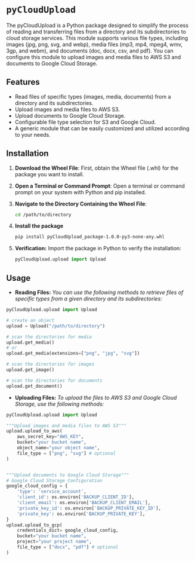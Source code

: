 # `pyCloudUpload`

The pyCloudUpload is a Python package designed to simplify the process of reading and transferring files from a directory and its subdirectories to cloud storage services. This module supports various file types, including images (jpg, png, svg, and webp), media files (mp3, mp4, mpeg4, wmv, 3gp, and webm), and documents (doc, docx, csv, and pdf). You can configure this module to upload images and media files to AWS S3 and documents to Google Cloud Storage.

## Features

-   Read files of specific types (images, media, documents) from a directory and its subdirectories.
-   Upload images and media files to AWS S3.
-   Upload documents to Google Cloud Storage.
-   Configurable file type selection for S3 and Google Cloud.
-   A generic module that can be easily customized and utilized according to your needs.

## Installation

1. **Download the Wheel File**: First, obtain the Wheel file (.whl) for the package you want to install.

2. **Open a Terminal or Command Prompt**: Open a terminal or command prompt on your system with Python and pip installed.

3. **Navigate to the Directory Containing the Wheel File**:
    ```bash
    cd /path/to/directory
    ```
4. **Install the package**
    ```bash
    pip install pyCloudUpload_package-1.0.0-py3-none-any.whl
    ```
5. **Verification:** Import the package in Python to verify the installation:
    ```python
    pyCloudUpload.upload import Upload
    ```

## Usage

-   **Reading Files:** _You can use the following methods to retrieve files of specific types from a given directory and its subdirectories:_

```python
pyCloudUpload.upload import Upload

# create an object
upload = Upload("/path/to/directory")

# scan the directories for media
upload.get_media()
# or
upload.get_media(extensions=["png", "jpg", "svg"])

# scan the directories for images
upload.get_image()

# scan the directories for documents
upload.get_document()
```

-   **Uploading Files:** _To upload the files to AWS S3 and Google Cloud Storage, use the following methods:_

```python
pyCloudUpload.upload import Upload

"""Upload images and media files to AWS S3"""
upload.upload_to_aws(
    aws_secret_key="AWS_KEY",
    bucket="your bucket name",
    object_name="your object name",
    file_type = ["png", "svg"] # optional
)


"""Upload documents to Google Cloud Storage"""
# Google Cloud Storage Configuration
google_cloud_config = {
    'type': 'service_account',
    'client_id': os.environ['BACKUP_CLIENT_ID'],
    'client_email': os.environ['BACKUP_CLIENT_EMAIL'],
    'private_key_id': os.environ['BACKUP_PRIVATE_KEY_ID'],
    'private_key': os.environ['BACKUP_PRIVATE_KEY'],
}
upload.upload_to_gcp(
    credentials_dict= google_cloud_config,
    bucket="your bucket name",
    project="your project name",
    file_type = ["docx", "pdf"] # optional
)
```
